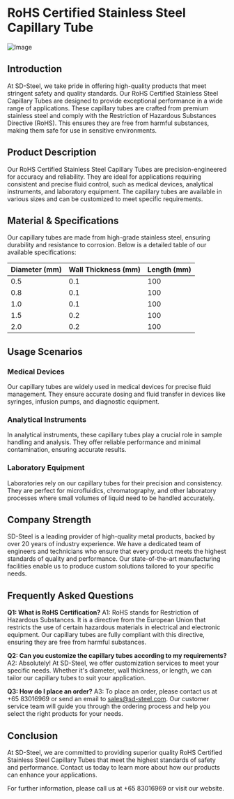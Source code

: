 # RoHS Certified Stainless Steel Capillary Tube

![Image](https://github.com/user-attachments/assets/2567258e-e124-4816-932d-1809bd27ef0b)

## Introduction

At SD-Steel, we take pride in offering high-quality products that meet stringent safety and quality standards. Our RoHS Certified Stainless Steel Capillary Tubes are designed to provide exceptional performance in a wide range of applications. These capillary tubes are crafted from premium stainless steel and comply with the Restriction of Hazardous Substances Directive (RoHS). This ensures they are free from harmful substances, making them safe for use in sensitive environments.

## Product Description

Our RoHS Certified Stainless Steel Capillary Tubes are precision-engineered for accuracy and reliability. They are ideal for applications requiring consistent and precise fluid control, such as medical devices, analytical instruments, and laboratory equipment. The capillary tubes are available in various sizes and can be customized to meet specific requirements.

## Material & Specifications

Our capillary tubes are made from high-grade stainless steel, ensuring durability and resistance to corrosion. Below is a detailed table of our available specifications:

| **Diameter (mm)** | **Wall Thickness (mm)** | **Length (mm)** |
|-------------------|-------------------------|-----------------|
| 0.5               | 0.1                     | 100             |
| 0.8               | 0.1                     | 100             |
| 1.0               | 0.1                     | 100             |
| 1.5               | 0.2                     | 100             |
| 2.0               | 0.2                     | 100             |

## Usage Scenarios

### Medical Devices
Our capillary tubes are widely used in medical devices for precise fluid management. They ensure accurate dosing and fluid transfer in devices like syringes, infusion pumps, and diagnostic equipment.

### Analytical Instruments
In analytical instruments, these capillary tubes play a crucial role in sample handling and analysis. They offer reliable performance and minimal contamination, ensuring accurate results.

### Laboratory Equipment
Laboratories rely on our capillary tubes for their precision and consistency. They are perfect for microfluidics, chromatography, and other laboratory processes where small volumes of liquid need to be handled accurately.

## Company Strength

SD-Steel is a leading provider of high-quality metal products, backed by over 20 years of industry experience. We have a dedicated team of engineers and technicians who ensure that every product meets the highest standards of quality and performance. Our state-of-the-art manufacturing facilities enable us to produce custom solutions tailored to your specific needs.

## Frequently Asked Questions

**Q1: What is RoHS Certification?**
A1: RoHS stands for Restriction of Hazardous Substances. It is a directive from the European Union that restricts the use of certain hazardous materials in electrical and electronic equipment. Our capillary tubes are fully compliant with this directive, ensuring they are free from harmful substances.

**Q2: Can you customize the capillary tubes according to my requirements?**
A2: Absolutely! At SD-Steel, we offer customization services to meet your specific needs. Whether it's diameter, wall thickness, or length, we can tailor our capillary tubes to suit your application.

**Q3: How do I place an order?**
A3: To place an order, please contact us at +65 83016969 or send an email to sales@sd-steel.com. Our customer service team will guide you through the ordering process and help you select the right products for your needs.

## Conclusion

At SD-Steel, we are committed to providing superior quality RoHS Certified Stainless Steel Capillary Tubes that meet the highest standards of safety and performance. Contact us today to learn more about how our products can enhance your applications.

For further information, please call us at +65 83016969 or visit our website.